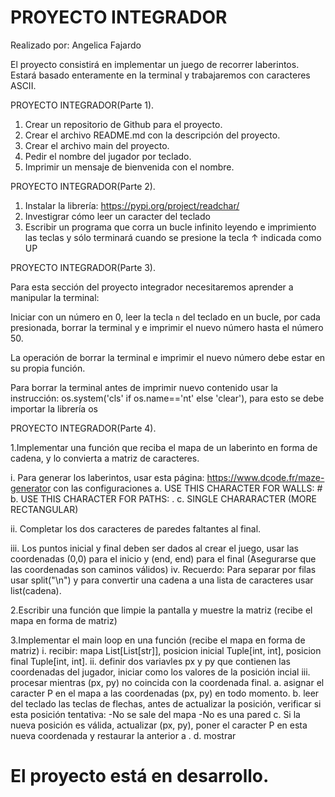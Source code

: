 # PROYECTO INTEGRADOR

Realizado por: Angelica Fajardo

El proyecto consistirá en implementar un juego de recorrer laberintos. 
Estará basado enteramente en la terminal y trabajaremos con caracteres ASCII.

PROYECTO INTEGRADOR(Parte 1).

1. Crear un repositorio de Github para el proyecto.
2. Crear el archivo README.md con la descripción del proyecto.
3. Crear el archivo main del proyecto.
4. Pedir el nombre del jugador por teclado.
5. Imprimir un mensaje de bienvenida con el nombre.

PROYECTO INTEGRADOR(Parte 2). 
   
1. Instalar la librería: https://pypi.org/project/readchar/
2. Investigrar cómo leer un caracter del teclado
3. Escribir un programa que corra un bucle infinito leyendo e imprimiento las teclas y sólo terminará cuando se presione la tecla ↑ indicada como UP

 
PROYECTO INTEGRADOR(Parte 3).

Para esta sección del proyecto integrador necesitaremos aprender a manipular la terminal:

Iniciar con un número en 0, leer la tecla `n` del teclado en un bucle, por cada presionada, borrar la terminal y e imprimir el nuevo número hasta el número 50.

La operación de borrar la terminal e imprimir el nuevo número debe estar en su propia función.

Para borrar la terminal antes de imprimir nuevo contenido usar la instrucción: os.system('cls' if os.name=='nt' else 'clear'), para esto se debe importar la librería os


PROYECTO INTEGRADOR(Parte 4).

1.Implementar una función que reciba el mapa de un laberinto en forma de cadena, y lo convierta a matriz de caracteres.

i. Para generar los laberintos, usar esta página: https://www.dcode.fr/maze-generator con las configuraciones
a. USE THIS CHARACTER FOR WALLS: #
b. USE THIS CHARACTER FOR PATHS: .
c. SINGLE CHARARACTER (MORE RECTANGULAR)

ii. Completar los dos caracteres de paredes faltantes al final.

iii. Los puntos inicial y final deben ser dados al crear el juego, usar las coordenadas (0,0) para el inicio y (end, end) para el final (Asegurarse que las coordenadas son caminos válidos)
iv. Recuerdo: Para separar por filas usar split("\n") y para convertir una cadena a una lista de caracteres usar list(cadena).

2.Escribir una función que limpie la pantalla y muestre la matriz (recibe el mapa en forma de matriz)

3.Implementar el main loop en una función (recibe el mapa en forma de matriz)
i. recibir: mapa List[List[str]], posicion inicial Tuple[int, int], posicion final Tuple[int, int].
ii. definir dos variavles px y py que contienen las coordenadas del jugador, iniciar como los valores de la posición incial
iii. procesar mientras (px, py) no coincida con la coordenada final.
a. asignar el caracter P en el mapa a las coordenadas (px, py) en todo momento.
b. leer del teclado las teclas de flechas, antes de actualizar la posición, verificar si esta posición tentativa:
    -No se sale del mapa
    -No es una pared
c. Si la nueva posición es válida, actualizar (px, py), poner el caracter P en esta nueva coordenada y restaurar la anterior a .
d. mostrar


# El proyecto está en desarrollo.